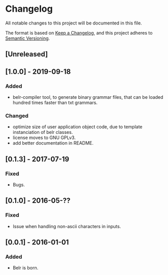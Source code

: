 # Changelog
All notable changes to this project will be documented in this file.

The format is based on [Keep a Changelog](https://keepachangelog.com/en/1.0.0/),
and this project adheres to [Semantic Versioning](https://semver.org/spec/v2.0.0.html).

## [Unreleased]


## [1.0.0] - 2019-09-18
### Added
- belr-compiler tool, to generate binary grammar files, that can be loaded hundred times faster than txt grammars.

### Changed
- optimize size of user application object code, due to template instanciation of belr classes.
- license moves to GNU GPLv3.
- add better documentation in README.

## [0.1.3] - 2017-07-19
### Fixed
- Bugs.

## [0.1.0] - 2016-05-??
### Fixed
- Issue when handling non-ascii characters in inputs.

## [0.0.1] - 2016-01-01
### Added
- Belr is born.

